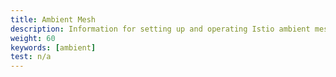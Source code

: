 ```yaml
---
title: Ambient Mesh
description: Information for setting up and operating Istio ambient mesh.
weight: 60
keywords: [ambient]
test: n/a
---
```

